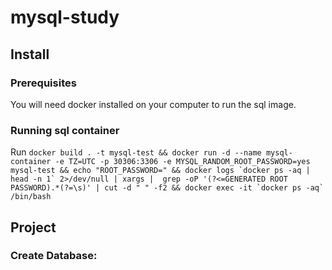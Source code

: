 # mysql-study

## Install

### Prerequisites
You will need docker installed on your computer to run the sql image.

### Running sql container
Run ```docker build . -t mysql-test && docker run -d --name mysql-container -e TZ=UTC -p 30306:3306 -e MYSQL_RANDOM_ROOT_PASSWORD=yes mysql-test && echo "ROOT_PASSWORD=" && docker logs `docker ps -aq | head -n 1` 2>/dev/null | xargs |  grep -oP '(?<=GENERATED ROOT PASSWORD).*(?=\s)' | cut -d " " -f2
&& docker exec -it `docker ps -aq` /bin/bash```

## Project

### Create Database:
